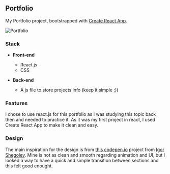 ## Portfolio

My Portfolio project, bootstrapped with [Create React App](https://github.com/facebook/create-react-app).

![Portfolio](./img/details/portfolio/splash.png)

### Stack

* **Front-end**
    * React.js
    * CSS

* **Back-end**
    * A js file to store projects info (keep it simple ;))

### Features

I chose to use react.js for this portfolio as I was studying this topic back then and needed to practice it. As it was my first project in react, I used Create React App to make it clean and easy.

### Design

The main inspiration for the design is from [this codepen.io](https://codepen.io/igorsheg/project/full/XNxbwj) project from [Igor Shegolev](https://codepen.io/igorsheg). Mine is not as clean and smooth regarding animation and UI, but I looked a way to have a quick and simple transition between sections and this felt good enought.
